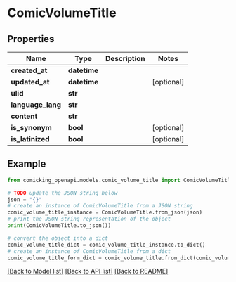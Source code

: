 # ComicVolumeTitle


## Properties

Name | Type | Description | Notes
------------ | ------------- | ------------- | -------------
**created_at** | **datetime** |  | 
**updated_at** | **datetime** |  | [optional] 
**ulid** | **str** |  | 
**language_lang** | **str** |  | 
**content** | **str** |  | 
**is_synonym** | **bool** |  | [optional] 
**is_latinized** | **bool** |  | [optional] 

## Example

```python
from comicking_openapi.models.comic_volume_title import ComicVolumeTitle

# TODO update the JSON string below
json = "{}"
# create an instance of ComicVolumeTitle from a JSON string
comic_volume_title_instance = ComicVolumeTitle.from_json(json)
# print the JSON string representation of the object
print(ComicVolumeTitle.to_json())

# convert the object into a dict
comic_volume_title_dict = comic_volume_title_instance.to_dict()
# create an instance of ComicVolumeTitle from a dict
comic_volume_title_form_dict = comic_volume_title.from_dict(comic_volume_title_dict)
```
[[Back to Model list]](../README.md#documentation-for-models) [[Back to API list]](../README.md#documentation-for-api-endpoints) [[Back to README]](../README.md)


